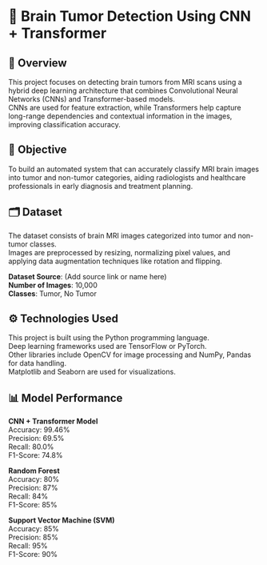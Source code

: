 # 🧠 Brain Tumor Detection Using CNN + Transformer

## 📌 Overview
This project focuses on detecting brain tumors from MRI scans using a hybrid deep learning architecture that combines Convolutional Neural Networks (CNNs) and Transformer-based models.  
CNNs are used for feature extraction, while Transformers help capture long-range dependencies and contextual information in the images, improving classification accuracy.

## 🎯 Objective
To build an automated system that can accurately classify MRI brain images into tumor and non-tumor categories, aiding radiologists and healthcare professionals in early diagnosis and treatment planning.

## 🗂️ Dataset
The dataset consists of brain MRI images categorized into tumor and non-tumor classes.  
Images are preprocessed by resizing, normalizing pixel values, and applying data augmentation techniques like rotation and flipping.

**Dataset Source**: (Add source link or name here)  
**Number of Images**: 10,000  
**Classes**: Tumor, No Tumor

## ⚙️ Technologies Used
This project is built using the Python programming language.  
Deep learning frameworks used are TensorFlow or PyTorch.  
Other libraries include OpenCV for image processing and NumPy, Pandas for data handling.  
Matplotlib and Seaborn are used for visualizations.

## 📊 Model Performance

**CNN + Transformer Model**  
Accuracy: 99.46%  
Precision: 69.5%  
Recall: 80.0%  
F1-Score: 74.8%

**Random Forest**  
Accuracy: 80%  
Precision: 87%  
Recall: 84%  
F1-Score: 85%

**Support Vector Machine (SVM)**  
Accuracy: 85%  
Precision: 85%  
Recall: 95%  
F1-Score: 90%
